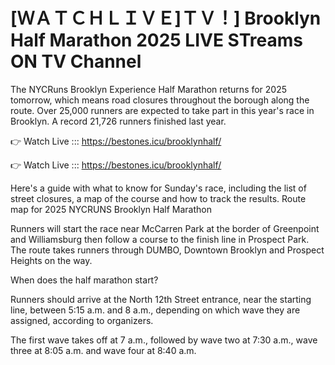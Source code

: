 # [ＷＡＴＣＨＬＩＶＥ]ＴＶ！] Brooklyn Half Marathon 2025 LIVE STreams ON TV Channel 

The NYCRuns Brooklyn Experience Half Marathon returns for 2025 tomorrow, which means road closures throughout the borough along the route. Over 25,000 runners are expected to take part in this year's race in Brooklyn. A record 21,726 runners finished last year.

👉 Watch Live ::: https://bestones.icu/brooklynhalf/

👉 Watch Live ::: https://bestones.icu/brooklynhalf/

Here's a guide with what to know for Sunday's race, including the list of street closures, a map of the course and how to track the results. 
Route map for 2025 NYCRUNS Brooklyn Half Marathon

Runners will start the race near McCarren Park at the border of Greenpoint and Williamsburg then follow a course to the finish line in Prospect Park. The route takes runners through DUMBO, Downtown Brooklyn and Prospect Heights on the way. 

When does the half marathon start?

Runners should arrive at the North 12th Street entrance, near the starting line, between 5:15 a.m. and 8 a.m., depending on which wave they are assigned, according to organizers. 

The first wave takes off at 7 a.m., followed by wave two at 7:30 a.m., wave three at 8:05 a.m. and wave four at 8:40 a.m. 
